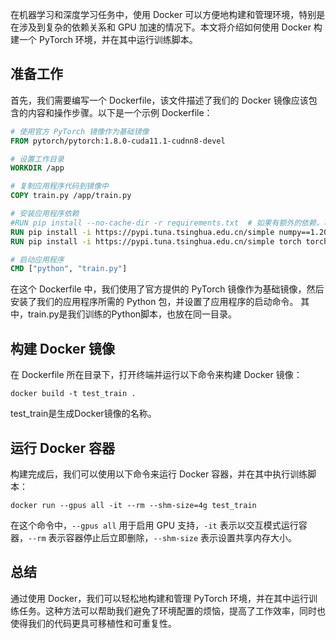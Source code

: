 在机器学习和深度学习任务中，使用 Docker 可以方便地构建和管理环境，特别是在涉及到复杂的依赖关系和 GPU 加速的情况下。本文将介绍如何使用 Docker 构建一个 PyTorch 环境，并在其中运行训练脚本。

## 准备工作

首先，我们需要编写一个 Dockerfile，该文件描述了我们的 Docker 镜像应该包含的内容和操作步骤。以下是一个示例 Dockerfile：

```Dockerfile
# 使用官方 PyTorch 镜像作为基础镜像
FROM pytorch/pytorch:1.8.0-cuda11.1-cudnn8-devel

# 设置工作目录
WORKDIR /app

# 复制应用程序代码到镜像中
COPY train.py /app/train.py

# 安装应用程序依赖
#RUN pip install --no-cache-dir -r requirements.txt  # 如果有额外的依赖，可以在 requirements.txt 中指定
RUN pip install -i https://pypi.tuna.tsinghua.edu.cn/simple numpy==1.20.3
RUN pip install -i https://pypi.tuna.tsinghua.edu.cn/simple torch torchvision pandas tqdm seaborn requests

# 启动应用程序
CMD ["python", "train.py"]
```

在这个 Dockerfile 中，我们使用了官方提供的 PyTorch 镜像作为基础镜像，然后安装了我们的应用程序所需的 Python 包，并设置了应用程序的启动命令。
其中，train.py是我们训练的Python脚本，也放在同一目录。
## 构建 Docker 镜像

在 Dockerfile 所在目录下，打开终端并运行以下命令来构建 Docker 镜像：

```
docker build -t test_train .
```
test_train是生成Docker镜像的名称。
## 运行 Docker 容器

构建完成后，我们可以使用以下命令来运行 Docker 容器，并在其中执行训练脚本：

```
docker run --gpus all -it --rm --shm-size=4g test_train
```

在这个命令中，`--gpus all` 用于启用 GPU 支持，`-it` 表示以交互模式运行容器，`--rm` 表示容器停止后立即删除，`--shm-size` 表示设置共享内存大小。

## 总结

通过使用 Docker，我们可以轻松地构建和管理 PyTorch 环境，并在其中运行训练任务。这种方法可以帮助我们避免了环境配置的烦恼，提高了工作效率，同时也使得我们的代码更具可移植性和可重复性。
